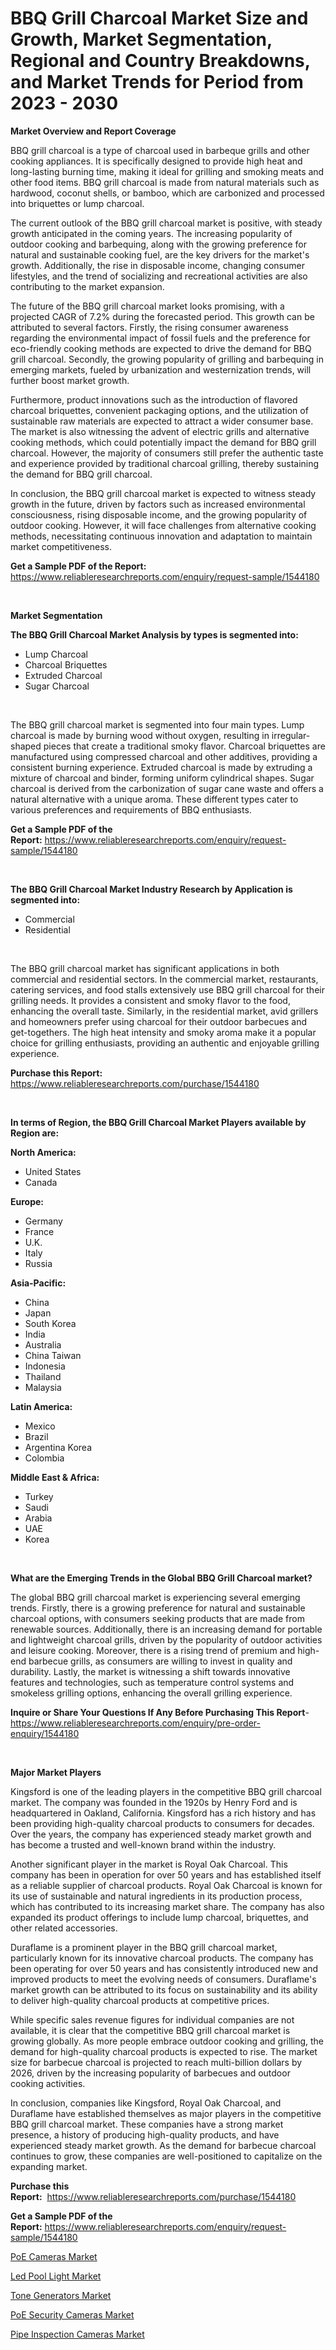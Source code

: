 <p><h1>BBQ Grill Charcoal Market Size and Growth, Market Segmentation, Regional and Country Breakdowns, and Market Trends for Period from 2023 -  2030</h1></p><p><strong>Market Overview and Report Coverage</strong></p>
<p><p>BBQ grill charcoal is a type of charcoal used in barbeque grills and other cooking appliances. It is specifically designed to provide high heat and long-lasting burning time, making it ideal for grilling and smoking meats and other food items. BBQ grill charcoal is made from natural materials such as hardwood, coconut shells, or bamboo, which are carbonized and processed into briquettes or lump charcoal.</p><p>The current outlook of the BBQ grill charcoal market is positive, with steady growth anticipated in the coming years. The increasing popularity of outdoor cooking and barbequing, along with the growing preference for natural and sustainable cooking fuel, are the key drivers for the market's growth. Additionally, the rise in disposable income, changing consumer lifestyles, and the trend of socializing and recreational activities are also contributing to the market expansion.</p><p>The future of the BBQ grill charcoal market looks promising, with a projected CAGR of 7.2% during the forecasted period. This growth can be attributed to several factors. Firstly, the rising consumer awareness regarding the environmental impact of fossil fuels and the preference for eco-friendly cooking methods are expected to drive the demand for BBQ grill charcoal. Secondly, the growing popularity of grilling and barbequing in emerging markets, fueled by urbanization and westernization trends, will further boost market growth.</p><p>Furthermore, product innovations such as the introduction of flavored charcoal briquettes, convenient packaging options, and the utilization of sustainable raw materials are expected to attract a wider consumer base. The market is also witnessing the advent of electric grills and alternative cooking methods, which could potentially impact the demand for BBQ grill charcoal. However, the majority of consumers still prefer the authentic taste and experience provided by traditional charcoal grilling, thereby sustaining the demand for BBQ grill charcoal.</p><p>In conclusion, the BBQ grill charcoal market is expected to witness steady growth in the future, driven by factors such as increased environmental consciousness, rising disposable income, and the growing popularity of outdoor cooking. However, it will face challenges from alternative cooking methods, necessitating continuous innovation and adaptation to maintain market competitiveness.</p></p>
<p><strong>Get a Sample PDF of the Report:</strong> <a href="https://www.reliableresearchreports.com/enquiry/request-sample/1544180">https://www.reliableresearchreports.com/enquiry/request-sample/1544180</a></p>
<p>&nbsp;</p>
<p><strong>Market Segmentation</strong></p>
<p><strong>The BBQ Grill Charcoal Market Analysis by types is segmented into:</strong></p>
<p><ul><li>Lump Charcoal</li><li>Charcoal Briquettes</li><li>Extruded Charcoal</li><li>Sugar Charcoal</li></ul></p>
<p>&nbsp;</p>
<p><p>The BBQ grill charcoal market is segmented into four main types. Lump charcoal is made by burning wood without oxygen, resulting in irregular-shaped pieces that create a traditional smoky flavor. Charcoal briquettes are manufactured using compressed charcoal and other additives, providing a consistent burning experience. Extruded charcoal is made by extruding a mixture of charcoal and binder, forming uniform cylindrical shapes. Sugar charcoal is derived from the carbonization of sugar cane waste and offers a natural alternative with a unique aroma. These different types cater to various preferences and requirements of BBQ enthusiasts.</p></p>
<p><strong>Get a Sample PDF of the Report:</strong>&nbsp;<a href="https://www.reliableresearchreports.com/enquiry/request-sample/1544180">https://www.reliableresearchreports.com/enquiry/request-sample/1544180</a></p>
<p>&nbsp;</p>
<p><strong>The BBQ Grill Charcoal Market Industry Research by Application is segmented into:</strong></p>
<p><ul><li>Commercial</li><li>Residential</li></ul></p>
<p>&nbsp;</p>
<p><p>The BBQ grill charcoal market has significant applications in both commercial and residential sectors. In the commercial market, restaurants, catering services, and food stalls extensively use BBQ grill charcoal for their grilling needs. It provides a consistent and smoky flavor to the food, enhancing the overall taste. Similarly, in the residential market, avid grillers and homeowners prefer using charcoal for their outdoor barbecues and get-togethers. The high heat intensity and smoky aroma make it a popular choice for grilling enthusiasts, providing an authentic and enjoyable grilling experience.</p></p>
<p><strong>Purchase this Report:</strong>&nbsp; <a href="https://www.reliableresearchreports.com/purchase/1544180">https://www.reliableresearchreports.com/purchase/1544180</a></p>
<p>&nbsp;</p>
<p><strong>In terms of Region, the BBQ Grill Charcoal Market Players available by Region are:</strong></p>
<p>
    <p> <strong> North America: </strong>
        <ul>
            <li>United States</li>
            <li>Canada</li>
        </ul>
        </p> 
    <p> <strong> Europe: </strong>
        <ul>
            <li>Germany</li>
            <li>France</li>
            <li>U.K.</li>
            <li>Italy</li>
            <li>Russia</li>
        </ul>
        </p> 
    <p> <strong> Asia-Pacific: </strong>
        <ul>
            <li>China</li>
            <li>Japan</li>
            <li>South Korea</li>
            <li>India</li>
            <li>Australia</li>
            <li>China Taiwan</li>
            <li>Indonesia</li>
            <li>Thailand</li>
            <li>Malaysia</li>
        </ul>
        </p> 
    <p> <strong> Latin America: </strong>
        <ul>
            <li>Mexico</li>
            <li>Brazil</li>
            <li>Argentina Korea</li>
            <li>Colombia</li>
        </ul>
        </p> 
    <p> <strong> Middle East & Africa: </strong>
        <ul>
            <li>Turkey</li>
            <li>Saudi</li>
            <li>Arabia</li>
            <li>UAE</li>
            <li>Korea</li>
        </ul>
    </p>
    </p>
<p>&nbsp;</p>
<p><strong>What are the Emerging Trends in the Global BBQ Grill Charcoal market?</strong></p>
<p><p>The global BBQ grill charcoal market is experiencing several emerging trends. Firstly, there is a growing preference for natural and sustainable charcoal options, with consumers seeking products that are made from renewable sources. Additionally, there is an increasing demand for portable and lightweight charcoal grills, driven by the popularity of outdoor activities and leisure cooking. Moreover, there is a rising trend of premium and high-end barbecue grills, as consumers are willing to invest in quality and durability. Lastly, the market is witnessing a shift towards innovative features and technologies, such as temperature control systems and smokeless grilling options, enhancing the overall grilling experience.</p></p>
<p><strong>Inquire or Share Your Questions If Any Before Purchasing This Report</strong>- <a href="https://www.reliableresearchreports.com/enquiry/pre-order-enquiry/1544180">https://www.reliableresearchreports.com/enquiry/pre-order-enquiry/1544180</a></p>
<p>&nbsp;</p>
<p><strong>Major Market Players</strong></p>
<p><p>Kingsford is one of the leading players in the competitive BBQ grill charcoal market. The company was founded in the 1920s by Henry Ford and is headquartered in Oakland, California. Kingsford has a rich history and has been providing high-quality charcoal products to consumers for decades. Over the years, the company has experienced steady market growth and has become a trusted and well-known brand within the industry.</p><p>Another significant player in the market is Royal Oak Charcoal. This company has been in operation for over 50 years and has established itself as a reliable supplier of charcoal products. Royal Oak Charcoal is known for its use of sustainable and natural ingredients in its production process, which has contributed to its increasing market share. The company has also expanded its product offerings to include lump charcoal, briquettes, and other related accessories.</p><p>Duraflame is a prominent player in the BBQ grill charcoal market, particularly known for its innovative charcoal products. The company has been operating for over 50 years and has consistently introduced new and improved products to meet the evolving needs of consumers. Duraflame's market growth can be attributed to its focus on sustainability and its ability to deliver high-quality charcoal products at competitive prices.</p><p>While specific sales revenue figures for individual companies are not available, it is clear that the competitive BBQ grill charcoal market is growing globally. As more people embrace outdoor cooking and grilling, the demand for high-quality charcoal products is expected to rise. The market size for barbecue charcoal is projected to reach multi-billion dollars by 2026, driven by the increasing popularity of barbecues and outdoor cooking activities.</p><p>In conclusion, companies like Kingsford, Royal Oak Charcoal, and Duraflame have established themselves as major players in the competitive BBQ grill charcoal market. These companies have a strong market presence, a history of producing high-quality products, and have experienced steady market growth. As the demand for barbecue charcoal continues to grow, these companies are well-positioned to capitalize on the expanding market.</p></p>
<p><strong>Purchase this Report:</strong>&nbsp;&nbsp;<a href="https://www.reliableresearchreports.com/purchase/1544180">https://www.reliableresearchreports.com/purchase/1544180</a></p>
<p></p>
<p><strong>Get a Sample PDF of the Report:</strong>&nbsp;<a href="https://www.reliableresearchreports.com/enquiry/request-sample/1544180">https://www.reliableresearchreports.com/enquiry/request-sample/1544180</a></p>
<p><p><a href="https://medium.com/@lulukerluke/poe-cameras-market-size-and-market-trends-complete-industry-overview-2023-to-2030-f0da562e469c">PoE Cameras Market</a></p><p><a href="https://medium.com/@darianswift1922/led-pool-light-market-trends-forecast-and-competitive-analysis-to-2030-168e5641e5ae">Led Pool Light Market</a></p><p><a href="https://medium.com/@myrtleebert1913/tone-generators-market-size-and-market-trends-complete-industry-overview-2023-to-2030-5a2e3cb78305">Tone Generators Market</a></p><p><a href="https://medium.com/@shanieprice69879/decoding-poe-security-cameras-market-metrics-market-share-trends-and-growth-patterns-b5e6397c91aa">PoE Security Cameras Market</a></p><p><a href="https://medium.com/@lottiejerde6456/pipe-inspection-cameras-market-the-key-to-successful-business-strategy-forecast-till-2030-4239532f422b">Pipe Inspection Cameras Market</a></p></p>